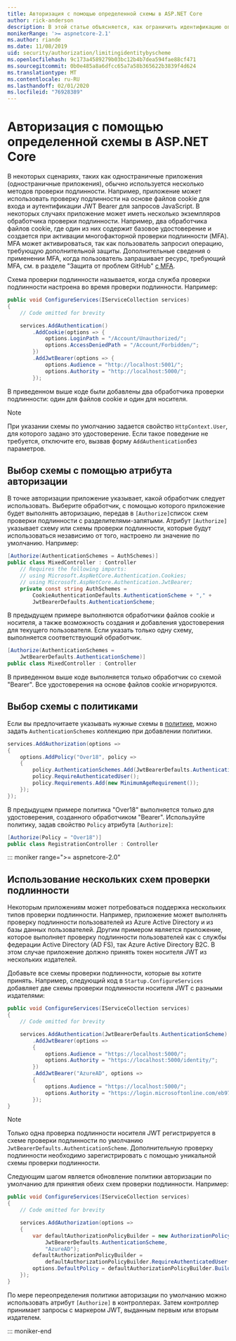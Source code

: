```yaml
---
title: Авторизация с помощью определенной схемы в ASP.NET Core
author: rick-anderson
description: В этой статье объясняется, как ограничить идентификацию определенной схемой при работе с несколькими методами проверки подлинности.
monikerRange: '>= aspnetcore-2.1'
ms.author: riande
ms.date: 11/08/2019
uid: security/authorization/limitingidentitybyscheme
ms.openlocfilehash: 9c173a4589279b03bc12b4b7dea594fae88cf471
ms.sourcegitcommit: 0b0e485a8a6dfcc65a7a58b365622b3839f4d624
ms.translationtype: MT
ms.contentlocale: ru-RU
ms.lasthandoff: 02/01/2020
ms.locfileid: "76928389"
---
```

# <a name="authorize-with-a-specific-scheme-in-aspnet-core"></a>Авторизация с помощью определенной схемы в ASP.NET Core

В некоторых сценариях, таких как одностраничные приложения (одностраничные приложения), обычно используется несколько методов проверки подлинности. Например, приложение может использовать проверку подлинности на основе файлов cookie для входа и аутентификации JWT Bearer для запросов JavaScript. В некоторых случаях приложение может иметь несколько экземпляров обработчика проверки подлинности. Например, два обработчика файлов cookie, где один из них содержит базовое удостоверение и создается при активации многофакторной проверки подлинности (MFA). MFA может активироваться, так как пользователь запросил операцию, требующую дополнительной защиты. Дополнительные сведения о применении MFA, когда пользователь запрашивает ресурс, требующий MFA, см. в разделе "Защита от проблем GitHub" [с MFA](https://github.com/aspnet/AspNetCore.Docs/issues/15791#issuecomment-580464195).

Схема проверки подлинности называется, когда служба проверки подлинности настроена во время проверки подлинности. Например:

```csharp
public void ConfigureServices(IServiceCollection services)
{
    // Code omitted for brevity

    services.AddAuthentication()
        .AddCookie(options => {
            options.LoginPath = "/Account/Unauthorized/";
            options.AccessDeniedPath = "/Account/Forbidden/";
        })
        .AddJwtBearer(options => {
            options.Audience = "http://localhost:5001/";
            options.Authority = "http://localhost:5000/";
        });
```

В приведенном выше коде были добавлены два обработчика проверки подлинности: один для файлов cookie и один для носителя.

>[!NOTE]
>При указании схемы по умолчанию задается свойство `HttpContext.User`, для которого задано это удостоверение. Если такое поведение не требуется, отключите его, вызвав форму `AddAuthentication`без параметров.

## <a name="selecting-the-scheme-with-the-authorize-attribute"></a>Выбор схемы с помощью атрибута авторизации

В точке авторизации приложение указывает, какой обработчик следует использовать. Выберите обработчик, с помощью которого приложение будет выполнять авторизацию, передав в `[Authorize]`список схем проверки подлинности с разделителями-запятыми. Атрибут `[Authorize]` указывает схему или схемы проверки подлинности, которые будут использоваться независимо от того, настроено ли значение по умолчанию. Например:

```csharp
[Authorize(AuthenticationSchemes = AuthSchemes)]
public class MixedController : Controller
    // Requires the following imports:
    // using Microsoft.AspNetCore.Authentication.Cookies;
    // using Microsoft.AspNetCore.Authentication.JwtBearer;
    private const string AuthSchemes =
        CookieAuthenticationDefaults.AuthenticationScheme + "," +
        JwtBearerDefaults.AuthenticationScheme;
```

В предыдущем примере выполняются обработчики файлов cookie и носителя, а также возможность создания и добавления удостоверения для текущего пользователя. Если указать только одну схему, выполняется соответствующий обработчик.

```csharp
[Authorize(AuthenticationSchemes = 
    JwtBearerDefaults.AuthenticationScheme)]
public class MixedController : Controller
```

В приведенном выше коде выполняется только обработчик со схемой "Bearer". Все удостоверения на основе файлов cookie игнорируются.

## <a name="selecting-the-scheme-with-policies"></a>Выбор схемы с политиками

Если вы предпочитаете указывать нужные схемы в [политике](xref:security/authorization/policies), можно задать `AuthenticationSchemes` коллекцию при добавлении политики.

```csharp
services.AddAuthorization(options =>
{
    options.AddPolicy("Over18", policy =>
    {
        policy.AuthenticationSchemes.Add(JwtBearerDefaults.AuthenticationScheme);
        policy.RequireAuthenticatedUser();
        policy.Requirements.Add(new MinimumAgeRequirement());
    });
});
```

В предыдущем примере политика "Over18" выполняется только для удостоверения, созданного обработчиком "Bearer". Используйте политику, задав свойство `Policy` атрибута `[Authorize]`:

```csharp
[Authorize(Policy = "Over18")]
public class RegistrationController : Controller
```

::: moniker range=">= aspnetcore-2.0"

## <a name="use-multiple-authentication-schemes"></a>Использование нескольких схем проверки подлинности

Некоторым приложениям может потребоваться поддержка нескольких типов проверки подлинности. Например, приложение может выполнять проверку подлинности пользователей из Azure Active Directory и из базы данных пользователей. Другим примером является приложение, которое выполняет проверку подлинности пользователей как с службы федерации Active Directory (AD FS), так Azure Active Directory B2C. В этом случае приложение должно принять токен носителя JWT из нескольких издателей.

Добавьте все схемы проверки подлинности, которые вы хотите принять. Например, следующий код в `Startup.ConfigureServices` добавляет две схемы проверки подлинности носителя JWT с разными издателями:

```csharp
public void ConfigureServices(IServiceCollection services)
{
    // Code omitted for brevity

    services.AddAuthentication(JwtBearerDefaults.AuthenticationScheme)
        .AddJwtBearer(options =>
        {
            options.Audience = "https://localhost:5000/";
            options.Authority = "https://localhost:5000/identity/";
        })
        .AddJwtBearer("AzureAD", options =>
        {
            options.Audience = "https://localhost:5000/";
            options.Authority = "https://login.microsoftonline.com/eb971100-6f99-4bdc-8611-1bc8edd7f436/";
        });
}
```

> [!NOTE]
> Только одна проверка подлинности носителя JWT регистрируется в схеме проверки подлинности по умолчанию `JwtBearerDefaults.AuthenticationScheme`. Дополнительную проверку подлинности необходимо зарегистрировать с помощью уникальной схемы проверки подлинности.

Следующим шагом является обновление политики авторизации по умолчанию для принятия обеих схем проверки подлинности. Например:

```csharp
public void ConfigureServices(IServiceCollection services)
{
    // Code omitted for brevity

    services.AddAuthorization(options =>
    {
        var defaultAuthorizationPolicyBuilder = new AuthorizationPolicyBuilder(
            JwtBearerDefaults.AuthenticationScheme,
            "AzureAD");
        defaultAuthorizationPolicyBuilder = 
            defaultAuthorizationPolicyBuilder.RequireAuthenticatedUser();
        options.DefaultPolicy = defaultAuthorizationPolicyBuilder.Build();
    });
}
```

По мере переопределения политики авторизации по умолчанию можно использовать атрибут `[Authorize]` в контроллерах. Затем контроллер принимает запросы с маркером JWT, выданным первым или вторым издателем.

::: moniker-end
